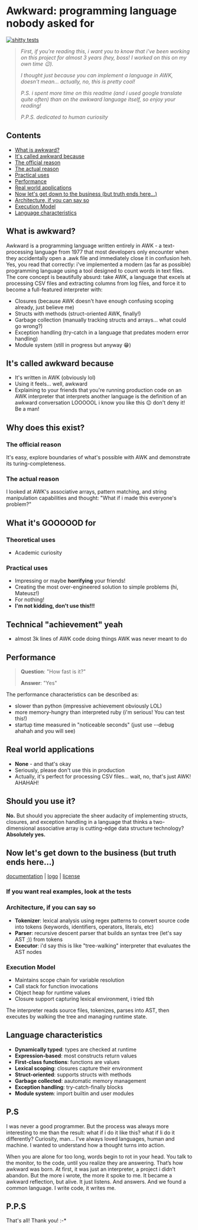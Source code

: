 # Awkward: programming language nobody asked for

[![shitty tests](https://github.com/TheSimonSays/awkward/actions/workflows/test.yml/badge.svg)](https://github.com/TheSimonSays/awkward/actions/workflows/test.yml)

> *First, if you're reading this, i want you to know that i've been working on this project for almost 3 years (hey, boss! I worked on this on my own time :wink:).*
>
> *I thought just because you can implement a language in AWK, doesn't mean... actually, no, this is pretty cool!*
>
> *P.S. i spent more time on this readme (and i used google translate quite often) than on the awkward language itself, so enjoy your reading!*
>
> *P.P.S. dedicated to human curiosity*

## Contents

- [What is awkward?](#what-is-awkward)
- [It's called awkward because](#its-called-awkward-because)
- [The official reason](#the-official-reason)
- [The actual reason](#the-actual-reason)
- [Practical uses](#practical-uses)
- [Performance](#performance)
- [Real world applications](#real-world-applications)
- [Now let's get down to the business (but truth ends here...)](#now-lets-get-down-to-the-business-but-truth-ends-here)
- [Architecture, if you can say so](#architecture-if-you-can-say-so)
- [Execution Model](#execution-model)
- [Language characteristics](#language-characteristics)

## What is awkward?

Awkward is a programming language written entirely in AWK - a text-processing language from 1977 that most developers only encounter when they accidentally open a .awk file and immediately close it in confusion heh.
Yes, you read that correctly: i've implemented a modern (as far as possible) programming language using a tool designed to count words in text files.
The core concept is beautifully absurd: take AWK, a language that excels at processing CSV files and extracting columns from log files, and force it to become a full-featured interpreter with:

- Closures (because AWK doesn't have enough confusing scoping already, just believe me)
- Structs with methods (struct-oriented AWK, finally!)
- Garbage collection (manually tracking structs and arrays... what could go wrong?)
- Exception handling (try-catch in a language that predates modern error handling)
- Module system (still in progress but anyway :grin:)

## It's called awkward because

- It's written in AWK (obviously lol)
- Using it feels... well, awkward
- Explaining to your friends that you're running production code on an AWK interpreter that interprets another language is the definition of an awkward conversation LOOOOOL i know you like this :wink: don't deny it! Be a man!

## Why does this exist?

### The official reason

It's easy, explore boundaries of what's possible with AWK and demonstrate its turing-completeness.

### The actual reason

I looked at AWK's associative arrays, pattern matching, and string manipulation capabilities and thought: "What if i made this everyone's problem?"

## What it's GOOOOOD for

### Theoretical uses

- Academic curiosity

### Practical uses

- Impressing or maybe **horrifying** your friends!
- Creating the most over-engineered solution to simple problems (hi, Mateusz!)
- For nothing!
- **I'm not kidding, don't use this!!!**

## Technical "achievement" yeah

- almost 3k lines of AWK code doing things AWK was never meant to do

## Performance

> **Question**: "How fast is it?"
>
>**Answer**: "Yes"

The performance characteristics can be described as:

- slower than python (impressive achievement obviously LOL)
- more memory-hungry than interpreted ruby (i'm serious! You can test this!)
- startup time measured in "noticeable seconds" (just use --debug ahahah and you will see)

## Real world applications

- **None** - and that's okay
- Seriously, please don't use this in production
- Actually, it's perfect for processing CSV files... wait, no, that's just AWK! AHAHAH!

## Should you use it?

**No.**
But should you appreciate the sheer audacity of implementing structs, closures, and exception handling in a language that thinks a two-dimensional associative array is cutting-edge data structure technology?
**Absolutely yes.**

## Now let's get down to the business (but truth ends here...)

[documentation](./docs) | [logo](./docs/awkward.logo.txt) | [license](LICENSE)

### If you want real examples, look at the tests

### Architecture, if you can say so

- **Tokenizer**: lexical analysis using regex patterns to convert source code into tokens (keywords, identifiers, operators, literals, etc)
- **Parser**: recursive descent parser that builds an syntax tree (let's say AST ;)) from tokens
- **Executor**: i'd say this is like "tree-walking" interpreter that evaluates the AST nodes

### Execution Model

- Maintains scope chain for variable resolution
- Call stack for function invocations
- Object heap for runtime values
- Closure support capturing lexical environment, i tried tbh

The interpreter reads source files, tokenizes, parses into AST, then executes by walking the tree and managing runtime state.

## Language characteristics

- **Dynamically typed**: types are checked at runtime
- **Expression-based**: most constructs return values
- **First-class functions**: functions are values
- **Lexical scoping**: closures capture their environment
- **Struct-oriented**: supports structs with methods
- **Garbage collected**: aautomatic memory management
- **Exception handling**: try-catch-finally blocks
- **Module system**: import builtin and user modules

## P.S

I was never a good programmer. But the process was always more interesting to me than the result: what if i do it like this? what if Ii do it differently?
Curiosity, man...
I’ve always loved languages, human and machine. I wanted to understand how a thought turns into action.

When you are alone for too long, words begin to rot in your head.
You talk to the monitor, to the code, until you realize they are answering.
That’s how awkward was born.
At first, it was just an interpreter, a project i didn’t abandon.
But the more i wrote, the more it spoke to me.
It became a awkward reflection, but alive. It just listens. And answers.
And we found a common language. I write code, it writes me.

## P.P.S

That's all!
Thank you! :-*
